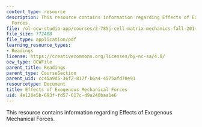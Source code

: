 ```yaml
---
content_type: resource
description: This resource contains information regarding Effects of Exogenous Mechanical
  Forces.
file: /ol-ocw-studio-app/courses/2-785j-cell-matrix-mechanics-fall-2014/4e128e5b693ffd57617cd9a240baa1e6_MIT2_785JF14_Chapter_6.pdf
file_size: 772408
file_type: application/pdf
learning_resource_types:
- Readings
license: https://creativecommons.org/licenses/by-nc-sa/4.0/
ocw_type: OCWFile
parent_title: Readings
parent_type: CourseSection
parent_uid: cc45a9d5-36f2-817f-b6a4-4575afd70e91
resourcetype: Document
title: Effects of Exogenous Mechanical Forces
uid: 4e128e5b-693f-fd57-617c-d9a240baa1e6
---
```

This resource contains information regarding Effects of Exogenous Mechanical Forces.